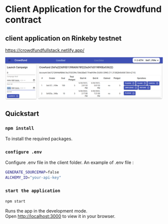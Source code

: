# Client Application for the Crowdfund contract

## client application on Rinkeby testnet

https://crowdfundfullstack.netlify.app/

![Crowfund webapp ](../crowdfund_frontend.png)

## Quickstart

### `npm install`

To install the required packages.

### `configure .env`

Configure .env file in the client folder.
An example of .env file :

```bash .env
GENERATE_SOURCEMAP=false
ALCHEMY_ID="your-api-key"
```

### `start the application`

```bash
npm start
```

Runs the app in the development mode.\
Open [http://localhost:3000](http://localhost:3000) to view it in your browser.
